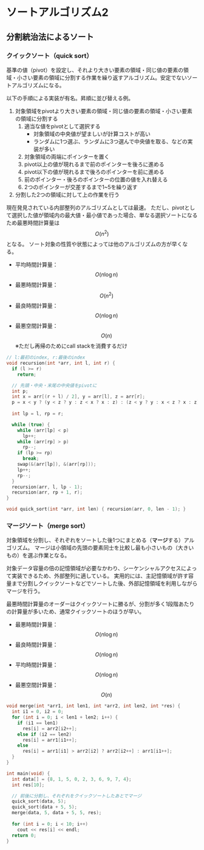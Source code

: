 # ソートアルゴリズム2

## 分割統治法によるソート

### クイックソート（quick sort）

基準の値（pivot）を設定し、それより大きい要素の領域・同じ値の要素の領域・小さい要素の領域に分割する作業を繰り返すアルゴリズム。安定でないソートアルゴリズムになる。

以下の手順による実装が有名。昇順に並び替える例。

1. 対象領域をpivotより大きい要素の領域・同じ値の要素の領域・小さい要素の領域に分割する
    1. 適当な値をpivotとして選択する
        * 対象領域の中央値が望ましいが計算コストが高い
        * ランダムに1つ選ぶ、ランダムに3つ選んで中央値を取る、などの実装が多い
    2. 対象領域の両端にポインターを置く
    3. pivot以上の値が現れるまで前のポインターを後ろに進める
    4. pivot以下の値が現れるまで後ろのポインターを前に進める
    5. 前のポインター・後ろのポインターの位置の値を入れ替える
    6. 2つのポインターが交差するまで1~5を繰り返す
2. 分割した2つの領域に対して上の作業を行う

現在発見されている内部整列のアルゴリズムとしては最速。
ただし、pivotとして選択した値が領域内の最大値・最小値であった場合、単なる選択ソートになるため最悪時間計算量は $$O(n^2)$$となる。
ソート対象の性質や状態によっては他のアルゴリズムの方が早くなる。

* 平均時間計算量：$$O(n\log n)$$
* 最悪時間計算量：$$O(n^2)$$
* 最良時間計算量：$$O(n\log n)$$
* 最悪空間計算量：$$O(n)$$ ※ただし再帰のためにcall stackを消費するだけ

```cpp
// l:最初のindex, r:最後のindex
void recursion(int *arr, int l, int r) {
  if (l >= r)
    return;

  // 先頭・中央・末尾の中央値をpivotに
  int p;
  int x = arr[(r + l) / 2], y = arr[l], z = arr[r];
  p = x < y ? (y < z ? y : z < x ? x : z) : (z < y ? y : x < z ? x : z);
  
  int lp = l, rp = r;

  while (true) {
    while (arr[lp] < p)
      lp++;
    while (arr[rp] > p)
      rp--;
    if (lp >= rp)
      break;
    swap(&(arr[lp]), &(arr[rp]));
    lp++;
    rp--;
  }
  recursion(arr, l, lp - 1);
  recursion(arr, rp + 1, r);
}

void quick_sort(int *arr, int len) { recursion(arr, 0, len - 1); }
```

### マージソート（merge sort）

対象領域を分割し、それぞれをソートした後1つにまとめる（**マージ**する）アルゴリズム。
マージは小領域の先頭の要素同士を比較し最も小さいもの（大きいもの）を選ぶ作業となる。

対象データ容量の倍の記憶領域が必要なかわり、シーケンシャルアクセスによって実装できるため、外部整列に適している。
実用的には、主記憶領域が許す容量まで分割しクイックソートなどでソートした後、外部記憶領域を利用しながらマージを行う。

最悪時間計算量のオーダーはクイックソートに勝るが、分割が多く1段階あたりの計算量が多いため、通常クイックソートのほうが早い。

* 最悪時間計算量：$$O(n\log n)$$
* 最良時間計算量：$$O(n\log n)$$
* 平均時間計算量：$$O(n\log n)$$
* 最悪空間計算量：$$O(n)$$

```cpp
void merge(int *arr1, int len1, int *arr2, int len2, int *res) {
  int i1 = 0, i2 = 0;
  for (int i = 0; i < len1 + len2; i++) {
    if (i1 == len1)
      res[i] = arr2[i2++];
    else if (i2 == len2)
      res[i] = arr1[i1++];
    else
      res[i] = arr1[i1] > arr2[i2] ? arr2[i2++] : arr1[i1++];
  }
}

int main(void) {
  int data[] = {8, 1, 5, 0, 2, 3, 6, 9, 7, 4};
  int res[10];

  // 前後に分割し、それぞれをクイックソートしたあとでマージ
  quick_sort(data, 5);
  quick_sort(data + 5, 5);
  merge(data, 5, data + 5, 5, res);
  
  for (int i = 0; i < 10; i++)
    cout << res[i] << endl;
  return 0;
}
```
